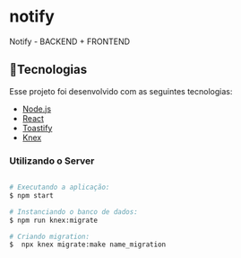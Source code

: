 # notify
Notify - BACKEND + FRONTEND
## :card_index:Tecnologias

Esse projeto foi desenvolvido com as seguintes tecnologias:

- [Node.js](https://nodejs.org/en/)
- [React](https://reactjs.org)
- [Toastify](https://fkhadra.github.io/react-toastify/introduction/)
- [Knex](http://knexjs.org/)

### Utilizando o Server

```sh

# Executando a aplicação:
$ npm start

# Instanciando o banco de dados:
$ npm run knex:migrate

# Criando migration:
$  npx knex migrate:make name_migration
```
